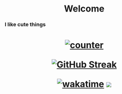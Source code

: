 <h1 align="center">Welcome</h1>

<h3>

I like cute things

<h1 align="center">

[![counter](https://count.chiya.dev/get/@Pufikas?theme=rule34)](https://count.chiya.dev/)

[![GitHub Streak](https://streak-stats.demolab.com?user=Pufikas&theme=violet-dark&border_radius=4&date_format=j%2Fn%5B%2FY%5D)](https://git.io/streak-stats)
  
[![wakatime](https://wakatime.com/badge/user/3ce640bc-29d5-41a9-b18c-6edb03cabfff.svg)](https://wakatime.com/@3ce640bc-29d5-41a9-b18c-6edb03cabfff)
![](https://dcbadge.vercel.app/api/shield/320148009759277056?style=clean)
  
</h1>

